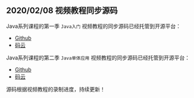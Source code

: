 ## 2020/02/08 视频教程同步源码

Java系列课程的第一季 `Java入门` 视频教程的同步源码已经托管到开源平台：

- [Github](https://github.com/work100-net/training-stage1)
- [码云](https://gitee.com/work100-net/training-stage1)

Java系列课程的第二季 `Java单体应用` 视频教程的同步源码已经托管到开源平台：

- [Github](https://github.com/work100-net/training-stage2)
- [码云](https://gitee.com/work100-net/training-stage2)

源码根据视频教程的录制进度，持续更新！